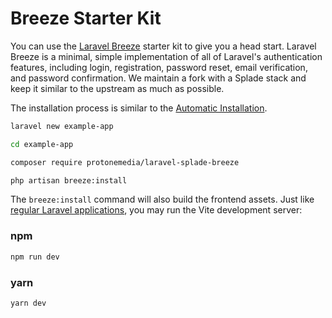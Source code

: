 # Breeze Starter Kit

You can use the [Laravel Breeze](https://laravel.com/docs/10.x/starter-kits#laravel-breeze) starter kit to give you a head start. Laravel Breeze is a minimal, simple implementation of all of Laravel's authentication features, including login, registration, password reset, email verification, and password confirmation. We maintain a fork with a Splade stack and keep it similar to the upstream as much as possible.

The installation process is similar to the [Automatic Installation](/automatic-installation.md).

```bash
laravel new example-app

cd example-app

composer require protonemedia/laravel-splade-breeze

php artisan breeze:install
```

The `breeze:install` command will also build the frontend assets. Just like [regular Laravel applications](https://laravel.com/docs/10.x/vite#running-vite), you may run the Vite development server:

### npm

```bash
npm run dev
```

### yarn

```bash
yarn dev
```
